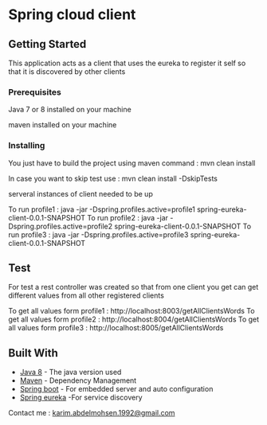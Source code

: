# Spring cloud client

## Getting Started

This application acts as a client that uses the eureka to register it self so that it is discovered by other clients

### Prerequisites

Java 7 or 8 installed on your machine

maven installed on your machine

### Installing

You just have to build the project using maven command : mvn clean install

In case you want to skip test use : mvn clean install -DskipTests

serveral instances of client needed to be up 

To run profile1 : java -jar -Dspring.profiles.active=profile1 spring-eureka-client-0.0.1-SNAPSHOT
To run profile2 : java -jar -Dspring.profiles.active=profile2 spring-eureka-client-0.0.1-SNAPSHOT
To run profile3 : java -jar -Dspring.profiles.active=profile3 spring-eureka-client-0.0.1-SNAPSHOT

## Test

For test a rest controller was created so that from one client you get can get different values from all other registered clients

To get all values form profile1 : http://localhost:8003/getAllClientsWords
To get all values form profile2 : http://localhost:8004/getAllClientsWords
To get all values form profile3 : http://localhost:8005/getAllClientsWords


## Built With

* [Java 8](http://www.oracle.com/technetwork/java/javase/overview/java8-2100321.html) - The java version used
* [Maven](https://maven.apache.org/) - Dependency Management
* [Spring boot](https://projects.spring.io/spring-boot/) - For embedded server and auto configuration
* [Spring eureka](https://cloud.spring.io/spring-cloud-netflix/) -For service discovery

Contact me : karim.abdelmohsen.1992@gmail.com